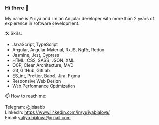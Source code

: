 ### Hi there 👋
My name is Yuliya and I'm an Angular developer with more than 2 years of expierence in software development.

🛠️ Skills: 
  * JavaScript, TypeScript
  * Angular, Angular Material, RxJS,
  NgRx, Redux
  * Jasmine, Jest, Cypress
  * HTML, CSS, SASS, JSON, XML
  * OOP, Clean Architecture, MVC
  * Git, GitHub, GitLab
  * ESLint, Prettier, Babel, Jira, Figma 
  * Responsive Web Design
  * Web Performance Optimization

 📫 How to reach me:
 
 Telegram: @jblaabb \
 LinkedIn: https://www.linkedin.com/in/yuliyabialova/ \
 Email: yuliya.bialova@gmail.com


<!--
**beloveddd/beloveddd** is a ✨ _special_ ✨ repository because its `README.md` (this file) appears on your GitHub profile.

Here are some ideas to get you started:

- 🔭 I’m currently working on ...
- 🌱 I’m currently learning ...
- 👯 I’m looking to collaborate on ...
- 🤔 I’m looking for help with ...
- 💬 Ask me about ...
- 📫 How to reach me: ...
- 😄 Pronouns: ...
- ⚡ Fun fact: ...
-->
